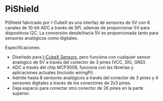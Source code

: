 <!--
---
name: PiShield
class: board
type: adc
formfactor: Otro
manufacturer: Infusion Systems
collected: Other
description: 5V Analog to Digital Converter and 5V I2C level shifter
url: https://infusionsystems.com/pishield/
github: https://github.com/I-CubeX/PythonExamples
schematic: https://infusionsystems.com/pishield/?page_id=137
buy: https://infusionsystems.com/pishield/?page_id=8
image: 'icubex-pishield.png'
pincount: 26
eeprom: no
power:
  '1':
  '2':
ground:
  '6':
  '9':
  '20':
pin:
  '19':
    mode: spi
  '21':
    mode: spi
  '23':
    mode: spi
  '24':
    mode: spi
install:
  'devices':
    - 'spi'

-->
# PiShield

PiShield fabricado por I-CubeX es una interfaz de sensores de 5V con 8 canales de 10-bit ADC a través de SPI, además de proporcionar 5V para dispositivos I2C. La conversión desde/hacia 5V es proporcionada tanto para sensores analógicos como digitales.

Especificaciones:

- Diseñado para [I-CubeX Sensors](http://infusionsystems.com/catalog/index.php/cPath/24), pero funciona con cualquier sensor analógico de 5V a través del conector de 3 pines (VCC, SIG, GND).
- ADC a través del chip MCP3008, funciona con las librerías y aplicaciones actuales (incluido wiringPi)
- Admite hasta 8 sensores analógicos a través del conector de 3 pines y 4 sensores digitales a través de los conectores de 2x3 pines.
- Deja espacio para conectar otro conector de 26 pines en la parte superior.
